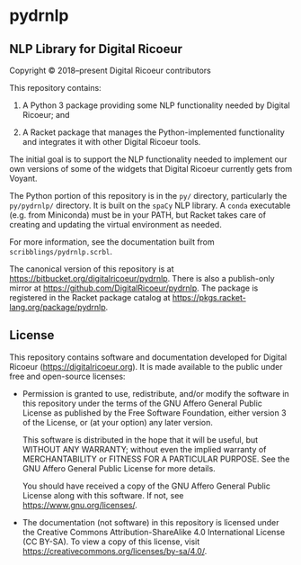 # pydrnlp #
## NLP Library for Digital Ricoeur ##

Copyright © 2018–present Digital Ricoeur contributors

This repository contains:

1. A Python 3 package providing some NLP functionality needed
   by Digital Ricoeur; and

2. A Racket package that manages the Python-implemented
   functionality and integrates it with other Digital Ricoeur tools.

The initial goal is to support the NLP functionality needed
to implement our own versions of some of the widgets that
Digital Ricoeur currently gets from Voyant.

The Python portion of this repository is in the `py/` directory,
particularly the `py/pydrnlp/` directory.
It is built on the `spaCy` NLP library.
A `conda` executable (e.g. from Miniconda) must be in your PATH,
but Racket takes care of creating and updating the virtual
environment as needed.

For more information, see the documentation built from
`scribblings/pydrnlp.scrbl`.

The canonical version of this repository is at
<https://bitbucket.org/digitalricoeur/pydrnlp>.
There is also a publish-only mirror at
<https://github.com/DigitalRicoeur/pydrnlp>.
The package is registered in the Racket package catalog at
<https://pkgs.racket-lang.org/package/pydrnlp>.


## License ##

This repository contains software and documentation developed for
Digital Ricoeur (<https://digitalricoeur.org>).
It is made available to the public under free and open-source licenses:

-   Permission is granted to use, redistribute, and/or modify the software in
    this repository under the terms of the GNU Affero General Public License
    as published by the Free Software Foundation, either version 3 of the
    License, or (at your option) any later version.

    This software is distributed in the hope that it will be useful,
    but WITHOUT ANY WARRANTY; without even the implied warranty of
    MERCHANTABILITY or FITNESS FOR A PARTICULAR PURPOSE.
    See the GNU Affero General Public License for more details.

    You should have received a copy of the GNU Affero General Public License
    along with this software. If not, see <https://www.gnu.org/licenses/>.

-   The documentation (not software) in this repository is licensed
    under the Creative Commons Attribution-ShareAlike 4.0 International
    License (CC BY-SA).
    To view a copy of this license, visit
    <https://creativecommons.org/licenses/by-sa/4.0/>.
